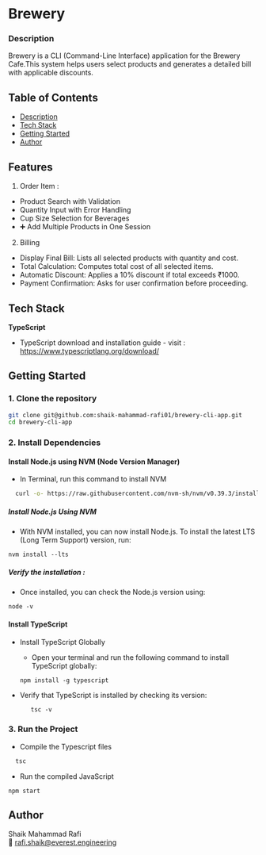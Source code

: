 # Brewery
### Description
Brewery is a CLI (Command-Line Interface) application for the Brewery Cafe.This system helps users select products and generates a detailed bill with applicable discounts.


## Table of Contents
- [Description](#description)
- [Tech Stack](#tech-stack)
- [Getting Started](#getting-started)
- [Author](#author)
## Features 
 1. Order Item : 
 - Product Search with Validation
 -  Quantity Input with Error Handling
 - Cup Size Selection for Beverages
 - ➕ Add Multiple Products in One Session
 2. Billing 
 - Display Final Bill: Lists all selected products with quantity and cost.
 - Total Calculation: Computes total cost of all selected items.
 - Automatic Discount: Applies a 10% discount if total exceeds ₹1000.
 - Payment Confirmation: Asks for user confirmation before proceeding.
## Tech Stack 

**TypeScript** 
   - TypeScript download and installation guide - visit : https://www.typescriptlang.org/download/


##  Getting Started

### 1. Clone the repository

```bash
git clone git@github.com:shaik-mahammad-rafi01/brewery-cli-app.git
cd brewery-cli-app
```

### 2. Install Dependencies 

  #### Install Node.js using NVM (Node Version Manager)
  - In Terminal, run this command to install NVM
  ```bash
    curl -o- https://raw.githubusercontent.com/nvm-sh/nvm/v0.39.3/install.sh | bash
  ```
##### Install Node.js Using NVM
- With NVM installed, you can now install Node.js. To install the latest LTS (Long Term Support) version, run:
```
nvm install --lts 
```
##### Verify the installation : 
- Once installed, you can check the Node.js version using:
```
node -v
```

#### Install TypeScript 
- Install TypeScript Globally
  - Open your terminal and run the following command to install TypeScript globally:

  ```
  npm install -g typescript
  ```
- Verify that TypeScript is installed by checking its version:
  ```
     tsc -v
  ```


### 3. Run the Project 
- Compile the Typescript files 
```bash 
  tsc 
```
- Run the compiled JavaScript
```
npm start
```
## Author
Shaik Mahammad Rafi  
📧 [rafi.shaik@everest.engineering](mailto:rafi.shaik@everest.engineering)  
